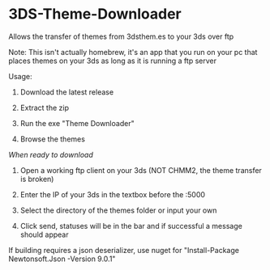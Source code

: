 # 3DS-Theme-Downloader
Allows the transfer of themes from 3dsthem.es to your 3ds over ftp

Note: This isn't actually homebrew, it's an app that you run on your pc that places themes on your 3ds as long as it is running a ftp server

Usage:

1. Download the latest release

2. Extract the zip

3. Run the exe "Theme Downloader"

4. Browse the themes

*When ready to download*

1. Open a working ftp client on your 3ds (NOT CHMM2, the theme transfer is broken)

5. Enter the IP of your 3ds in the textbox before the :5000

6. Select the directory of the themes folder or input your own

7. Click send, statuses will be in the bar and if successful a message should appear




If building requires a json deserializer, use nuget for "Install-Package Newtonsoft.Json -Version 9.0.1"
